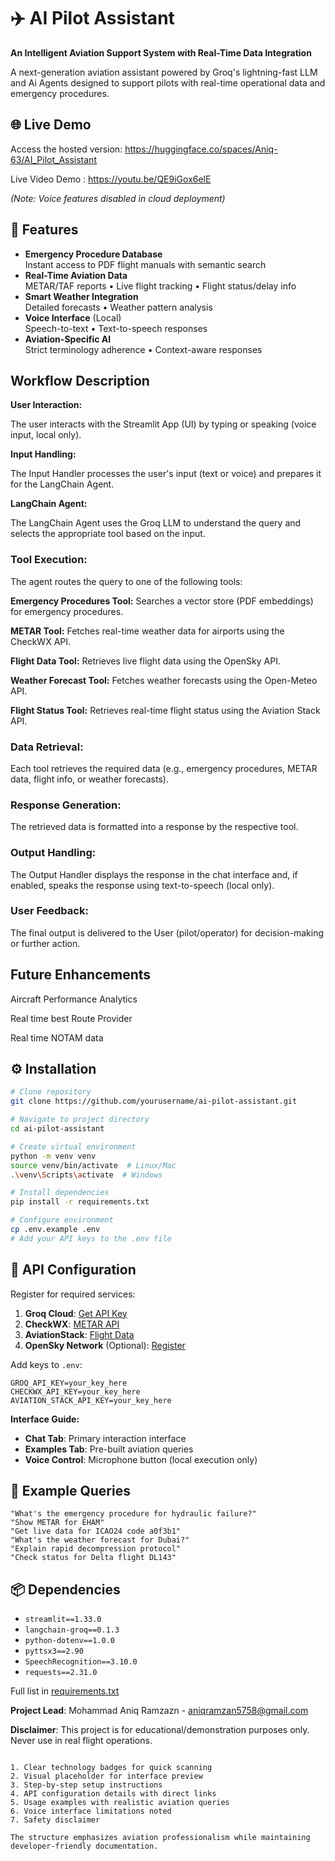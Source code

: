 # ✈️ AI Pilot Assistant

**An Intelligent Aviation Support System with Real-Time Data Integration**

A next-generation aviation assistant powered by Groq's lightning-fast LLM and Ai Agents designed to support pilots with real-time operational data and emergency procedures.

## 🌐 Live Demo  
Access the hosted version: https://huggingface.co/spaces/Aniq-63/AI_Pilot_Assistant

Live Video Demo : https://youtu.be/QE9iGox6elE

*(Note: Voice features disabled in cloud deployment)*

## 🚀 Features

- **Emergency Procedure Database**  
  Instant access to PDF flight manuals with semantic search
- **Real-Time Aviation Data**  
  METAR/TAF reports • Live flight tracking • Flight status/delay info
- **Smart Weather Integration**  
  Detailed forecasts • Weather pattern analysis
- **Voice Interface** (Local)  
  Speech-to-text • Text-to-speech responses
- **Aviation-Specific AI**  
  Strict terminology adherence • Context-aware responses

## Workflow Description

**User Interaction:**

The user interacts with the Streamlit App (UI) by typing or speaking (voice input, local only).

**Input Handling:**

The Input Handler processes the user's input (text or voice) and prepares it for the LangChain Agent.

**LangChain Agent:**

The LangChain Agent uses the Groq LLM to understand the query and selects the appropriate tool based on the input.

### Tool Execution:

The agent routes the query to one of the following tools:

**Emergency Procedures Tool:** Searches a vector store (PDF embeddings) for emergency procedures.

**METAR Tool:** Fetches real-time weather data for airports using the CheckWX API.

**Flight Data Tool:** Retrieves live flight data using the OpenSky API.

**Weather Forecast Tool:** Fetches weather forecasts using the Open-Meteo API.

**Flight Status Tool:** Retrieves real-time flight status using the Aviation Stack API.

### Data Retrieval:

Each tool retrieves the required data (e.g., emergency procedures, METAR data, flight info, or weather forecasts).

### Response Generation:

The retrieved data is formatted into a response by the respective tool.

### Output Handling:

The Output Handler displays the response in the chat interface and, if enabled, speaks the response using text-to-speech (local only).

### User Feedback:

The final output is delivered to the User (pilot/operator) for decision-making or further action.

## Future Enhancements

Aircraft Performance Analytics

Real time best Route Provider

Real time NOTAM data

## ⚙️ Installation

```bash
# Clone repository
git clone https://github.com/yourusername/ai-pilot-assistant.git

# Navigate to project directory
cd ai-pilot-assistant

# Create virtual environment
python -m venv venv
source venv/bin/activate  # Linux/Mac
.\venv\Scripts\activate  # Windows

# Install dependencies
pip install -r requirements.txt

# Configure environment
cp .env.example .env
# Add your API keys to the .env file
```

## 🔑 API Configuration

Register for required services:

1. **Groq Cloud**: [Get API Key](https://console.groq.com/)
2. **CheckWX**: [METAR API](https://www.checkwx.com/)
3. **AviationStack**: [Flight Data](https://aviationstack.com/)
4. **OpenSky Network** (Optional): [Register](https://opensky-network.org/)

Add keys to `.env`:
```env
GROQ_API_KEY=your_key_here
CHECKWX_API_KEY=your_key_here
AVIATION_STACK_API_KEY=your_key_here
```


**Interface Guide:**
- **Chat Tab**: Primary interaction interface
- **Examples Tab**: Pre-built aviation queries
- **Voice Control**: Microphone button (local execution only)

## 💬 Example Queries

```text
"What's the emergency procedure for hydraulic failure?"
"Show METAR for EHAM"
"Get live data for ICAO24 code a0f3b1"
"What's the weather forecast for Dubai?"
"Explain rapid decompression protocol"
"Check status for Delta flight DL143"
```

## 📦 Dependencies

- `streamlit==1.33.0`
- `langchain-groq==0.1.3`
- `python-dotenv==1.0.0`
- `pyttsx3==2.90`
- `SpeechRecognition==3.10.0`
- `requests==2.31.0`

Full list in [requirements.txt](requirements.txt)


**Project Lead**: Mohammad Aniq Ramzazn - aniqramzan5758@gmail.com  


**Disclaimer**: This project is for educational/demonstration purposes only. Never use in real flight operations.
```

1. Clear technology badges for quick scanning
2. Visual placeholder for interface preview
3. Step-by-step setup instructions
4. API configuration details with direct links
5. Usage examples with realistic aviation queries
6. Voice interface limitations noted
7. Safety disclaimer

The structure emphasizes aviation professionalism while maintaining developer-friendly documentation.
